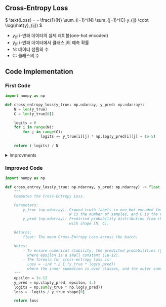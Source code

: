 ## Cross-Entropy Loss

$
\text{Loss} = - \frac{1}{N} \sum_{i=1}^{N} \sum_{j=1}^{C} y_{ij} \cdot \log(\hat{y}_{ij})
$

- $y_{ij}$: i-번째 데이터의 실제 레이블(one-hot encoded)
- $\hat{y}_{ij}$: i-번째 데이터에서 클래스 j의 예측 확률
- N: 데이터 샘플의 수
- C: 클래스의 수

## Code Implementation

### First Code
```python
import numpy as np

def cross_entropy_loss(y_true: np.ndarray, y_pred: np.ndarray):
    N = len(y_true)
    C = len(y_true[0])

    logits = 0
    for i in range(N):
        for j in range(C):
                logits += y_true[i][j] * np.log(y_pred[i][j] + 1e-5)
    
    return (-logits) / N
```

<details>
<summary>Improvments</summary>
<div markdown='1'>

1. **수치 안정성 문제**
    - (y_pred[i][j] + 1e-5): 매우 작은 값을 더해 로그 계산 시 0이 되는 것을 방지하려는 의도는 좋지만, 더 안정적인 방법으로는 np.clip을 사용하는 것이 좋다.
    - np.clip(y_pred, 1e-12, 1 - 1e-12)을 사용하면 입력값이 너무 작거나 너무 커서 계산이 불안정해지는 상황을 방지할 수 있다.
2. **효율성 문제**
    - for 루프를 사용하여 행렬 연산을 반복하면, 데이터 크기가 커질수록 매우 비효율적이다.
    - Numpy의 **벡터화 연산**을 활용하면 for 루프 없이 한 번에 계산할 수 있습니다. 이는 실행 속도를 크게 향상시킨다.
3. **출력 확률 값의 유효성**
    - y_pred가 확률 분포(예: Softmax 출력)인지 확인이 필요합니다. 그렇지 않다면, Softmax를 추가로 적용해야 한다.
    - 만약 y_pred가 Softmax 출력이라면 이 과정을 생략할 수 있다.

</div>
</details>


### Improved Code
```python
import numpy as np

def cross_entroy_loss(y_true: np.ndarray, y_pred: np.ndarray) -> float:
    """
    Computes the Cross-Entropy Loss.

    Parameters:
        y_true (np.ndarray): Ground truth labels in one-hot encoded format with shape [N, C].
                             N is the number of samples, and C is the number of classes.
        y_pred (np.ndarray): Predicted probability distribution from the model (e.g., softmax output)
                             with shape [N, C].

    Returns:
        float: The mean Cross-Entropy Loss across the batch.

    Notes:
        - To ensure numerical stability, the predicted probabilities (y_pred) are clipped to the range [epsilon, 1 - epsilon],
          where epsilon is a small constant (1e-12).
        - The formula for cross-entropy loss is:
          Loss = -1/N * Σ Σ (y_true * log(y_pred))
          where the inner summation is over classes, and the outer summation is over all samples.
    """
    epsilon = 1e-12
    y_pred = np.clip(y_pred, epsilon, 1.)
    logits = np.sum(y_true * np.log(y_pred))
    loss = -logits / y_true.shape[0]

    return loss
```